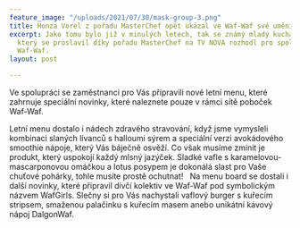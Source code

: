 ```yaml
---
feature_image: "/uploads/2021/07/30/mask-group-3.png"
title: Honza Vorel z pořadu MasterChef opět ukázal ve Waf-Waf své umění!
excerpt: Jako tomu bylo již v minulých letech, tak se známý mladý kuchař Jan Vorel,
  který se proslavil díky pořadu MasterChef na TV NOVA rozhodl pro spolupráci se značkou
  Waf-Waf.
layout: post

---
```

 Ve spolupráci se zaměstnanci pro Vás připravili nové letní menu, které zahrnuje speciální novinky, které naleznete pouze v rámci sítě poboček Waf-Waf. 

Letní menu dostalo i nádech zdravého stravování, když jsme vymysleli kombinaci slaných lívanců s halloumi sýrem a speciální verzi avokádového smoothie nápoje, který Vás báječně osvěží. Co však musíme zmínit je produkt, který uspokojí každý mlsný jazýček. Sladké vafle s karamelovou-mascarponovou omáčkou a lotus posypem je dokonálá slast pro Vaše chuťové pohárky, tohle musíte prostě ochutnat!   Na menu board se dostali i další novinky, které připravil dívčí kolektiv ve Waf-Waf pod symbolickým názvem WafGirls. Slečny si pro Vás nachystali vaflový burger s kuřecím stripsem, smaženou palačinku s kuřecím masem anebo unikátní kávový nápoj DalgonWaf. 